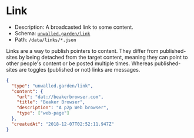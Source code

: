 # Link

 - Description: A broadcasted link to some content.
 - Schema: [`unwalled.garden/link`](./link.json)
 - Path: `/data/links/*.json`

Links are a way to publish pointers to content. They differ from published-sites by being detached from the target content, meaning they can point to other people's content or be posted multiple times. Whereas published-sites are toggles (published or not) links are messages.

```json
{
  "type": "unwalled.garden/link",
  "content": {
    "url": "dat://beakerbrowser.com",
    "title": "Beaker Browser",
    "description": "A p2p Web browser",
    "type": ["web-page"]
  },
  "createdAt": "2018-12-07T02:52:11.947Z"
}
```
